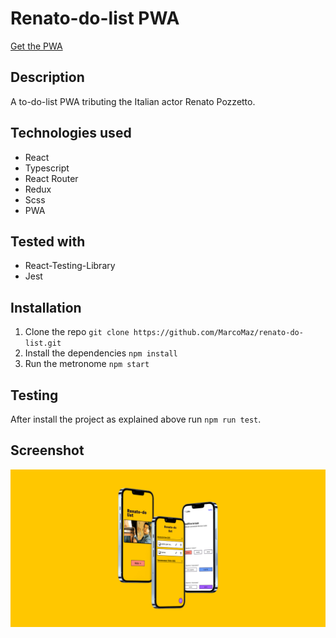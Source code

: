 # Renato-do-list PWA
[Get the PWA](https://marcomaz.github.io/renato-do-list)

## Description

A to-do-list PWA tributing the Italian actor Renato Pozzetto.

## Technologies used

- React
- Typescript
- React Router
- Redux
- Scss
- PWA

## Tested with

- React-Testing-Library
- Jest

## Installation
1. Clone the repo
`git clone https://github.com/MarcoMaz/renato-do-list.git`
2. Install the dependencies
`npm install`
3. Run the metronome
`npm start`

## Testing
After install the project as explained above run `npm run test`.

## Screenshot
![alt text](https://raw.githubusercontent.com/MarcoMaz/images/main/image__renato-do-list.png)
